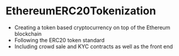 # EthereumERC20Tokenization

- Creating a token based cryptocurrency on top of the Ethereum blockchain
- Following the ERC20 token standard
- Including crowd sale and KYC contracts as well as the front end
